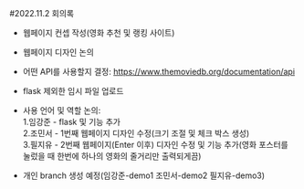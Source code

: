 #2022.11.2 회의록

- 웹페이지 컨셉 작성(영화 추천 및 랭킹 사이트)

- 웹페이지 디자인 논의

- 어떤 API를 사용할지 결정: <https://www.themoviedb.org/documentation/api>

- flask 제외한 임시 파일 업로드

- 사용 언어 및 역할 논의:  
1.임강준 - flask 및 기능 추가  
2.조민서 - 1번째 웹페이지 디자인 수정(크기 조절 및 체크 박스 생성)  
3.필지유 - 2번째 웹페이지(Enter 이후) 디자인 수정 및 기능 추가(영화 포스터를 눌렀을 때 한번에 하나의 영화의 줄거리만 출력되게끔)

- 개인 branch 생성 예정(임강준-demo1 조민서-demo2 필지유-demo3)
